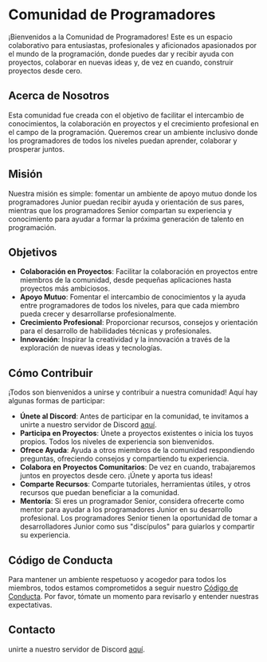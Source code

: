 # Comunidad de Programadores

¡Bienvenidos a la Comunidad de Programadores! Este es un espacio colaborativo para entusiastas, profesionales y aficionados apasionados por el mundo de la programación, donde puedes dar y recibir ayuda con proyectos, colaborar en nuevas ideas y, de vez en cuando, construir proyectos desde cero.

## Acerca de Nosotros

Esta comunidad fue creada con el objetivo de facilitar el intercambio de conocimientos, la colaboración en proyectos y el crecimiento profesional en el campo de la programación. Queremos crear un ambiente inclusivo donde los programadores de todos los niveles puedan aprender, colaborar y prosperar juntos.

## Misión

Nuestra misión es simple: fomentar un ambiente de apoyo mutuo donde los programadores Junior puedan recibir ayuda y orientación de sus pares, mientras que los programadores Senior compartan su experiencia y conocimiento para ayudar a formar la próxima generación de talento en programación.

## Objetivos

- **Colaboración en Proyectos**: Facilitar la colaboración en proyectos entre miembros de la comunidad, desde pequeñas aplicaciones hasta proyectos más ambiciosos.
- **Apoyo Mutuo**: Fomentar el intercambio de conocimientos y la ayuda entre programadores de todos los niveles, para que cada miembro pueda crecer y desarrollarse profesionalmente.
- **Crecimiento Profesional**: Proporcionar recursos, consejos y orientación para el desarrollo de habilidades técnicas y profesionales.
- **Innovación**: Inspirar la creatividad y la innovación a través de la exploración de nuevas ideas y tecnologías.

## Cómo Contribuir

¡Todos son bienvenidos a unirse y contribuir a nuestra comunidad! Aquí hay algunas formas de participar:

- **Únete al Discord**: Antes de participar en la comunidad, te invitamos a unirte a nuestro servidor de Discord [aquí]().
- **Participa en Proyectos**: Únete a proyectos existentes o inicia los tuyos propios. Todos los niveles de experiencia son bienvenidos.
- **Ofrece Ayuda**: Ayuda a otros miembros de la comunidad respondiendo preguntas, ofreciendo consejos y compartiendo tu experiencia.
- **Colabora en Proyectos Comunitarios**: De vez en cuando, trabajaremos juntos en proyectos desde cero. ¡Únete y aporta tus ideas!
- **Comparte Recursos**: Comparte tutoriales, herramientas útiles, y otros recursos que puedan beneficiar a la comunidad.
- **Mentoría**: Si eres un programador Senior, considera ofrecerte como mentor para ayudar a los programadores Junior en su desarrollo profesional. Los programadores Senior tienen la oportunidad de tomar a desarrolladores Junior como sus "discípulos" para guiarlos y compartir su experiencia.

## Código de Conducta

Para mantener un ambiente respetuoso y acogedor para todos los miembros, todos estamos comprometidos a seguir nuestro [Código de Conducta](Markdown/CODIGO_DE_CONDUCTA.md). Por favor, tómate un momento para revisarlo y entender nuestras expectativas.

## Contacto

unirte a nuestro servidor de Discord [aquí]().
